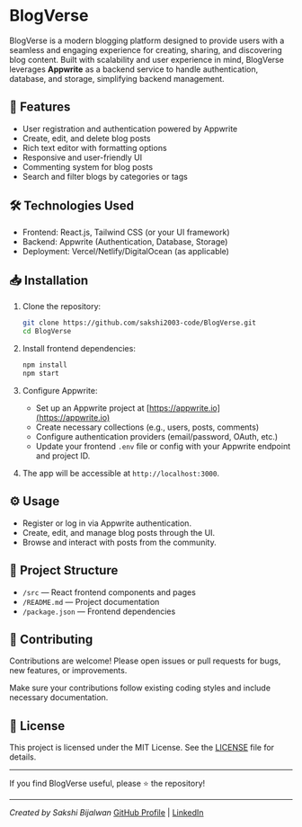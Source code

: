 

# BlogVerse

BlogVerse is a modern blogging platform designed to provide users with a seamless and engaging experience for creating, sharing, and discovering blog content. Built with scalability and user experience in mind, BlogVerse leverages **Appwrite** as a backend service to handle authentication, database, and storage, simplifying backend management.

## 🚀 Features

- User registration and authentication powered by Appwrite  
- Create, edit, and delete blog posts  
- Rich text editor with formatting options  
- Responsive and user-friendly UI  
- Commenting system for blog posts  
- Search and filter blogs by categories or tags  

## 🛠 Technologies Used

- Frontend: React.js, Tailwind CSS (or your UI framework)  
- Backend: Appwrite (Authentication, Database, Storage)  
- Deployment: Vercel/Netlify/DigitalOcean (as applicable)  

## 📥 Installation

1. Clone the repository:
   ```bash
   git clone https://github.com/sakshi2003-code/BlogVerse.git
   cd BlogVerse


2. Install frontend dependencies:

   ```bash
   npm install
   npm start
   ```

3. Configure Appwrite:

   * Set up an Appwrite project at [https://appwrite.io](https://appwrite.io)
   * Create necessary collections (e.g., users, posts, comments)
   * Configure authentication providers (email/password, OAuth, etc.)
   * Update your frontend `.env` file or config with your Appwrite endpoint and project ID.

4. The app will be accessible at `http://localhost:3000`.

## ⚙️ Usage

* Register or log in via Appwrite authentication.
* Create, edit, and manage blog posts through the UI.
* Browse and interact with posts from the community.

## 📂 Project Structure

* `/src` — React frontend components and pages
* `/README.md` — Project documentation
* `/package.json` — Frontend dependencies

## 🤝 Contributing

Contributions are welcome! Please open issues or pull requests for bugs, new features, or improvements.

Make sure your contributions follow existing coding styles and include necessary documentation.

## 📄 License

This project is licensed under the MIT License. See the [LICENSE](LICENSE) file for details.

---

If you find BlogVerse useful, please ⭐ the repository!

---

*Created by Sakshi Bijalwan*
[GitHub Profile](https://github.com/sakshi2003-code) | [LinkedIn](https://www.linkedin.com/in/sakshi-bijalwan/)


